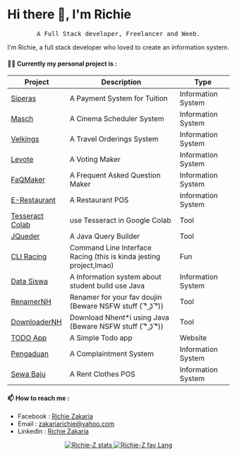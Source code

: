 

# Hi there 👋, I'm Richie
<p align="center">
    <samp>A Full Stack developer, Freelancer and Weeb.</samp>
</p>

I'm Richie, a full stack developer who loved to create an information system.

#### 👨‍💻 Currently my personal project is :

|Project|Description| Type | 
|--|--|--|
|[Siperas](https://github.com/Richie-Z?tab=repositories&q=siperas) |A Payment System for Tuition|Information System
|[Masch](https://github.com/Richie-Z?tab=repositories&q=masch)|A Cinema Scheduler System|Information System
|[Velkings](https://github.com/Richie-Z?tab=repositories&q=velkings)|A Travel Orderings System|Information System
|[Levote](https://github.com/Richie-Z?tab=repositories&q=levote)|A Voting Maker|Information System
|[FaQMaker](https://github.com/Richie-Z?tab=repositories&q=faq)|A Frequent Asked Question Maker|Information System
|[E-Restaurant](https://github.com/Richie-Z/E-Restaurant)|A Restaurant POS|Information System
|[Tesseract Colab](https://github.com/Richie-Z/tessearctCOLAB) |use Tesseract in Google Colab| Tool
|[JQueder](https://github.com/Richie-Z/Jquder) |A Java Query Builder| Tool
|[CLI Racing](https://github.com/Richie-Z/cli-racing)|Command Line Interface Racing (this is kinda jesting project,lmao)| Fun
|[Data Siswa](https://github.com/Richie-Z/data-siswa)| A Information system about student build use Java|Information System
|[RenamerNH](https://github.com/Richie-Z/renamer-nhent)|Renamer for your fav doujin (Beware NSFW stuff ( ͡° ͜ʖ ͡°)) | Tool
|[DownloaderNH](https://github.com/Richie-Z/DownloaderNH-Java)| Download Nhent*i using Java (Beware NSFW stuff ( ͡° ͜ʖ ͡°)) | Tool
|[TODO App](https://github.com/Richie-Z/todo-app)| A Simple Todo app  | Website
|[Pengaduan](https://github.com/Richie-Z?tab=repositories&q=pengaduan)| A Complaintment System  | Information System
[Sewa Baju](https://github.com/Richie-Z/sewabaju)| A Rent Clothes POS  | Information System


#### 📫 How to reach me :

 - Facebook : [Richie Zakaria](https://web.facebook.com/richie.zakaria.1/)
 - Email : [zakariarichie@yahoo.com](mailto:zakariarichie@yahoo.com)
 - LinkedIn : [Richie Zakaria](https://www.linkedin.com/in/richie-zakaria/)

<p align="center">
    <a href="https://github.com/richie-z">
        <img alt="Richie-Z stats" src="https://github-readme-stats.vercel.app/api?username=Richie-Z&count_private=true&show_icons=true&hide_title=true&include_all_commits=true">
          <img alt="Richie-Z fav Lang" src="https://github-readme-stats.vercel.app/api/top-langs/?username=Richie-Z&show_icons=true&count_private=true">
    </a>
</p>

<!--
**Richie-Z/Richie-Z** is a ✨ _special_ ✨ repository because its `README.md` (this file) appears on your GitHub profile.

Here are some ideas to get you started:

- 🔭 I’m currently working on
- 🌱 I’m currently learning ...
- 👯 I’m looking to collaborate on ...
- 🤔 I’m looking for help with ...
- 💬 Ask me about ...
- 📫 How to reach me: ...
- 😄 Pronouns: ...
- ⚡ Fun fact: ...
<img src="https://github-readme-stats.vercel.app/api/top-langs/?username=Richie-Z&show_icons=true&theme=vue">
-->
